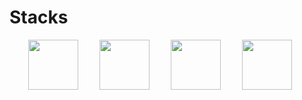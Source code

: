 # Stacks
<div align="left">
  <img src="https://raw.githubusercontent.com/gilbarbara/logos/master/logos/python.svg" width="80" height="80" style="margin-left: 30px;"/> 
  <img src="https://raw.githubusercontent.com/gilbarbara/logos/master/logos/pytorch.svg" width="80" height="80" style="margin-left: 30px;"/>
  <img src="https://raw.githubusercontent.com/gilbarbara/logos/master/logos/apache-spark.svg" width="80" height="80" style="margin-left: 30px;"/>
  <img src="https://raw.githubusercontent.com/gilbarbara/logos/master/logos/flask.svg" width="80" height="80" style="margin-left: 30px;"/>
</div>
